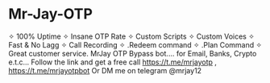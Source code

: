 # Mr-Jay-OTP
✧ 100% Uptime ✧ Insane OTP Rate ✧ Custom Scripts ✧ Custom Voices ✧ Fast &amp; No Lagg ✧ Call Recording ✧ .Redeem command ✧ .Plan Command  ✧ Great customer service. MrJay OTP Bypass bot.... for Email, Banks, Crypto e.t.c... Follow the link and get a free call https://t.me/mrjayotp , https://t.me/mrjayotpbot Or DM me on telegram @mrjay12
